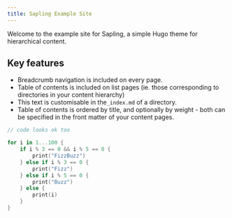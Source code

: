 ```yaml
---
title: Sapling Example Site
---
```


Welcome to the example site for Sapling, a simple Hugo theme for hierarchical content. 

## Key features

- Breadcrumb navigation is included on every page.
- Table of contents is included on list pages (ie. those corresponding to directories in your content hierarchy)
- This text is customisable in the`_index.md` of a directory.
- Table of contents is ordered by title, and optionally by weight - both can be specified in the front matter of your content pages.


```swift
// code looks ok too

for i in 1...100 {
    if i % 3 == 0 && i % 5 == 0 {
        print("FizzBuzz")
    } else if i % 3 == 0 {
        print("Fizz")
    } else if i % 5 == 0 {
        print("Buzz")
    } else {
        print(i)
    }
}

```
